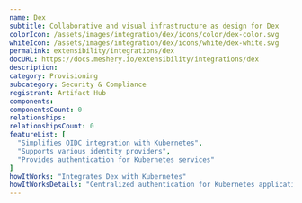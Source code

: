```yaml
---
name: Dex
subtitle: Collaborative and visual infrastructure as design for Dex
colorIcon: /assets/images/integration/dex/icons/color/dex-color.svg
whiteIcon: /assets/images/integration/dex/icons/white/dex-white.svg
permalink: extensibility/integrations/dex
docURL: https://docs.meshery.io/extensibility/integrations/dex
description: 
category: Provisioning
subcategory: Security & Compliance
registrant: Artifact Hub
components: 
componentsCount: 0
relationships: 
relationshipsCount: 0
featureList: [
  "Simplifies OIDC integration with Kubernetes",
  "Supports various identity providers",
  "Provides authentication for Kubernetes services"
]
howItWorks: "Integrates Dex with Kubernetes"
howItWorksDetails: "Centralized authentication for Kubernetes applications"
---
```

